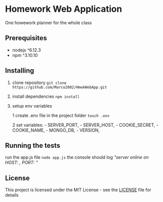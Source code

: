 # Homework Web Application
One howework planner for the whole class

## Prerequisites
* nodejs ^6.12.3
* npm ^3.10.10

## Installing

1. clone repository
```git clone https://github.com/Marco2002/HmwkWebApp.git```

2. install dependencies
```npm install```

3. setup env variables

    1 create .env file in the project folder 
    ```touch .env```
    
    2 set variables: 
        - SERVER_PORT,
        - SERVER_HOST,
        - COOKIE_SECRET,
        - COOKIE_NAME,
        - MONGO_DB,
        - VERSION,
        
## Running the tests

run the app.js file
```node app.js```
the console should log _"server online on HOST: <HOST> , PORT: <PORT> "_

## License
This project is licensed under the MIT License - see the [LICENSE](https://github.com/Marco2002/HmwkWebApp/blob/master/LICENSE) file for details